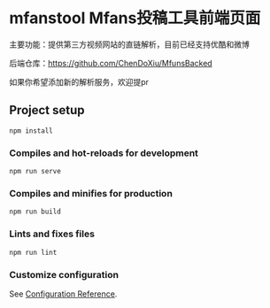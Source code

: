 <!--
 * @Author: your name
 * @Date: 2021-02-21 11:05:33
 * @LastEditTime: 2021-02-24 16:19:40
 * @LastEditors: Please set LastEditors
 * @Description: In User Settings Edit
 * @FilePath: \html\README.md
-->
# mfanstool Mfans投稿工具前端页面

主要功能：提供第三方视频网站的直链解析，目前已经支持优酷和微博

后端仓库：https://github.com/ChenDoXiu/MfunsBacked

如果你希望添加新的解析服务，欢迎提pr
## Project setup
```
npm install
```

### Compiles and hot-reloads for development
```
npm run serve
```

### Compiles and minifies for production
```
npm run build
```

### Lints and fixes files
```
npm run lint
```

### Customize configuration
See [Configuration Reference](https://cli.vuejs.org/config/).
